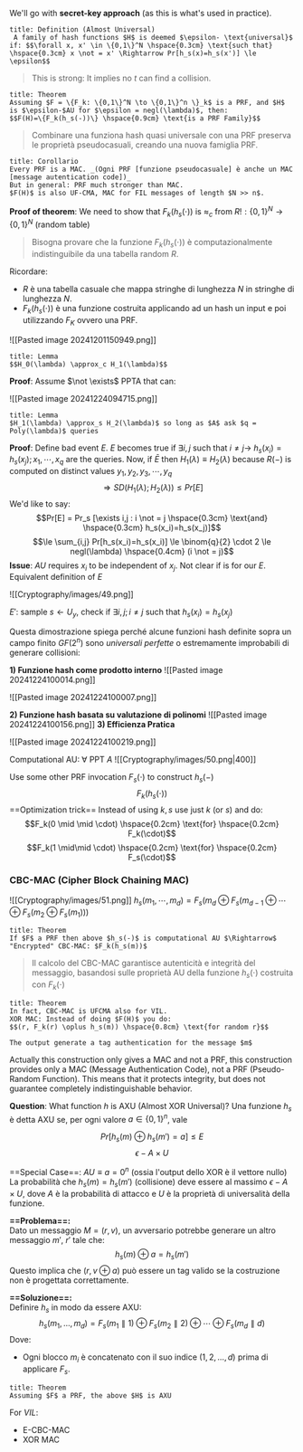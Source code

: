 We'll go with **secret-key approach** (as this is what's used in practice).

```ad-abstract
title: Definition (Almost Universal)
 A family of hash functions $H$ is deemed $\epsilon- \text{universal}$ if: $$\forall x, x' \in \{0,1\}^N \hspace{0.3cm} \text{such that} \hspace{0.3cm} x \not = x' \Rightarrow Pr[h_s(x)=h_s(x')] \le \epsilon$$

```

>This is strong: It implies no $t$ can find a collision.

```ad-abstract
title: Theorem
Assuming $F = \{F_k: \{0,1\}^N \to \{0,1\}^n \}_k$ is a PRF, and $H$ is $\epsilon-$AU for $\epsilon = negl(\lambda)$, then:
$$F(H)=\{F_k(h_s(-))\} \hspace{0.9cm} \text{is a PRF Family}$$

```

>Combinare una funziona hash quasi universale con una PRF preserva le proprietà pseudocasuali, creando una nuova famiglia PRF.

```ad-tldr
title: Corollario
Every PRF is a MAC. _(Ogni PRF [funzione pseudocasuale] è anche un MAC [message autentication code])_
But in general: PRF much stronger than MAC.
$F(H)$ is also UF-CMA, MAC for FIL messages of length $N >> n$.

```

**Proof of theorem**:
We need to show that $F_k(h_s(\cdot))$ is $\approx_c$ from $R! : \{0,1\}^N \to \{0,1\}^N$ (random table)
>Bisogna provare che la funzione $F_k(h_s(\cdot))$ è computazionalmente indistinguibile da una tabella random $R$.

Ricordare:
- $R$ è una tabella casuale che mappa stringhe di lunghezza $N$ in stringhe di lunghezza $N$.
- $F_k(h_s(\cdot))$ è una funzione costruita applicando ad un hash un input e poi utilizzando $F_K$ ovvero una PRF.

![[Pasted image 20241201150949.png]]

```ad-summary
title: Lemma
$$H_0(\lambda) \approx_c H_1(\lambda)$$

```

**Proof**: Assume $\not \exists$ PPTA that can:

![[Pasted image 20241224094715.png]]

```ad-abstract
title: Lemma
$H_1(\lambda) \approx_s H_2(\lambda)$ so long as $A$ ask $q = Poly(\lambda)$ queries

```

**Proof**: Define bad event $E$.
$E$ becomes true if $\exists i,j$ such that $i \not = j \to$ $h_s(x_i) = h_s(x_j); x_1, \cdots, x_q$ are the queries.
Now, if $\bar E$ then $H_1(\lambda) \equiv H_2(\lambda)$ because $R(-)$ is computed on distinct values $y_1, y_2, y_3, \cdots, y_q$
$$\Rightarrow SD(H_1(\lambda); H_2(\lambda)) \le Pr[E]$$
We'd like to say:
$$Pr[E] = Pr_s [\exists i,j : i \not = j \hspace{0.3cm}  \text{and} \hspace{0.3cm} h_s(x_i)=h_s(x_j)]$$
$$\le \sum_{i,j} Pr[h_s(x_i)=h_s(x_i)] \le \binom{q}{2} \cdot 2 \le negl(\lambda) \hspace{0.4cm} (i \not = j)$$
**Issue**: $AU$ requires $x_i$ to be independent of $x_j$. Not clear if is for our $E$. Equivalent definition of $E$

![[Cryptography/images/49.png]]

$E'$: sample $s \leftarrow U_y$, check if $\exists i,j; i \not = j$ such that $h_s(x_i) = h_s(x_j)$

Questa dimostrazione spiega perché alcune funzioni hash definite sopra un campo finito $GF(2^n)$ sono _universali perfette_ o estremamente improbabili di generare collisioni:

**1)  Funzione hash come prodotto interno**
![[Pasted image 20241224100014.png]]

![[Pasted image 20241224100007.png]]

**2) Funzione hash basata su valutazione di polinomi**
![[Pasted image 20241224100156.png]]
**3) Efficienza Pratica**

![[Pasted image 20241224100219.png]]

Computational AU: $\forall$ PPT $A$
![[Cryptography/images/50.png|400]]

Use some other PRF invocation $F_s(\cdot)$ to construct $h_s(-)$
$$F_k(h_s(\cdot))$$
==Optimization trick==
Instead of using $k,s$ use just $k$ (or $s$) and do:
$$F_k(0 \mid \mid \cdot) \hspace{0.2cm} \text{for} \hspace{0.2cm} F_k(\cdot)$$
$$F_k(1 \mid\mid \cdot) \hspace{0.2cm} \text{for} \hspace{0.2cm} F_s(\cdot)$$

### CBC-MAC (Cipher Block Chaining MAC)
![[Cryptography/images/51.png]]
$h_s(m_1, \cdots, m_d) = F_s(m_d \oplus F_s(m_{d-1} \oplus \cdots \oplus F_s(m_2 \oplus F_s(m_1)))$

```ad-abstract
title: Theorem
If $F$ a PRF then above $h_s(-)$ is computational AU $\Rightarrow$ "Encrypted" CBC-MAC: $F_k(h_s(m))$

```

>Il calcolo del CBC-MAC garantisce autenticità e integrità del messaggio, basandosi sulle proprietà AU della funzione $h_s(\cdot)$ costruita con $F_k(\cdot)$

```ad-abstract
title: Theorem
In fact, CBC-MAC is UFCMA also for VIL.
XOR MAC: Instead of doing $F(H)$ you do:
$$(r, F_k(r) \oplus h_s(m)) \hspace{0.8cm} \text{for random r}$$

The output generate a tag authentication for the message $m$

```

Actually this construction only gives a MAC and not a PRF, this construction provides only a MAC (Message Authentication Code), not a PRF (Pseudo-Random Function). This means that it protects integrity, but does not guarantee completely indistinguishable behavior.

**Question**: What function $h$ is AXU (Almost XOR Universal)? 
Una funzione $h_s$ è detta AXU se, per ogni valore  $a \in \{0, 1\}^n$, vale

$$Pr[h_s(m) \oplus h_s(m') = a] \le E$$$$\epsilon-A  \times U$$

==Special Case==: $AU \equiv a = 0^n$ (ossia l'output dello XOR è il vettore nullo)
La probabilità che $h_s(m) = h_s(m')$ (collisione) deve essere al massimo $\epsilon - A \times U$, dove $A$ è la probabilità di attacco e $U$ è la proprietà di universalità della funzione.
  

**==Problema==:**  
Dato un messaggio $M = (r, v)$, un avversario potrebbe generare un altro messaggio $m'$, $r'$ tale che:  $$h_s(m) \oplus a = h_s(m')$$ Questo implica che $(r, v \oplus a)$ può essere un tag valido se la costruzione non è progettata correttamente.  

**==Soluzione==:**  
Definire $h_s$ in modo da essere AXU:  $$h_s(m_1, \dots, m_d) = F_s(m_1 \parallel 1) \oplus F_s(m_2 \parallel 2) \oplus \cdots \oplus F_s(m_d \parallel d)$$  Dove:  
- Ogni blocco $m_i$ è concatenato con il suo indice $(1, 2, \dots, d)$ prima di applicare $F_s$.  

```ad-abstract
title: Theorem
Assuming $F$ a PRF, the above $H$ is AXU

```

For $VIL$:
- E-CBC-MAC
- XOR MAC
